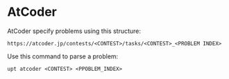 # AtCoder

AtCoder specify problems using this structure:

`https://atcoder.jp/contests/<CONTEST>/tasks/<CONTEST>_<PROBLEM INDEX>`

Use this command to parse a problem:

`upt atcoder <CONTEST> <PPOBLEM_INDEX>`